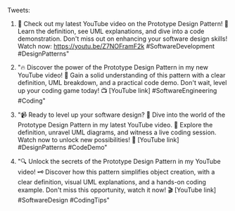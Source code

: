 Tweets:

1. 🎥 Check out my latest YouTube video on the Prototype Design Pattern! 🌟 Learn the definition, see UML explanations, and dive into a code demonstration. Don't miss out on enhancing your software design skills! Watch now: https://youtu.be/Z7NOFramF2k #SoftwareDevelopment #DesignPatterns"

2. "🔥 Discover the power of the Prototype Design Pattern in my new YouTube video! 🚀 Gain a solid understanding of this pattern with a clear definition, UML breakdown, and a practical code demo. Don't wait, level up your coding game today! 📺 [YouTube link] #SoftwareEngineering #Coding"

3. "📹 Ready to level up your software design? 🌟 Dive into the world of the Prototype Design Pattern in my latest YouTube video. 🧩 Explore the definition, unravel UML diagrams, and witness a live coding session. Watch now to unlock new possibilities! 🚀 [YouTube link] #DesignPatterns #CodeDemo"

4. "🔍 Unlock the secrets of the Prototype Design Pattern in my YouTube video! 🗝️ Discover how this pattern simplifies object creation, with a clear definition, visual UML explanations, and a hands-on coding example. Don't miss this opportunity, watch it now! 🎬 [YouTube link] #SoftwareDesign #CodingTips"
